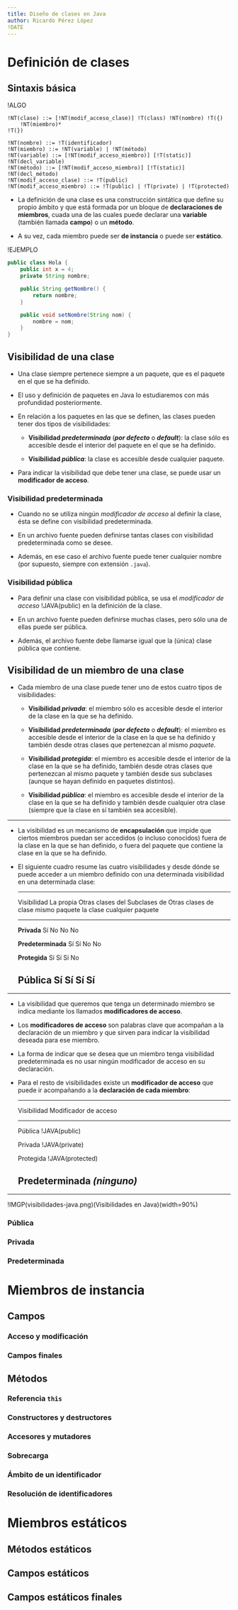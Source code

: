 ```yaml
---
title: Diseño de clases en Java
author: Ricardo Pérez López
!DATE
---
```


# Definición de clases

## Sintaxis básica

!ALGO
~~~~~~~~~~~~~~~~~~~~~~~~~~~~~~~~~~~~~~~~~~~~~~~~~~~~~~~~~~
!NT(clase) ::= [!NT(modif_acceso_clase)] !T(class) !NT(nombre) !T({)
    !NT(miembro)*
!T(})

!NT(nombre) ::= !T(identificador)
!NT(miembro) ::= !NT(variable) | !NT(método)
!NT(variable) ::= [!NT(modif_acceso_miembro)] [!T(static)] !NT(decl_variable)
!NT(método) ::= [!NT(modif_acceso_miembro)] [!T(static)] !NT(decl_método)
!NT(modif_acceso_clase) ::= !T(public)
!NT(modif_acceso_miembro) ::= !T(public) | !T(private) | !T(protected)
~~~~~~~~~~~~~~~~~~~~~~~~~~~~~~~~~~~~~~~~~~~~~~~~~~~~~~~~~~

- La definición de una clase es una construcción sintática que define su propio
  ámbito y que está formada por un bloque de **declaraciones de miembros**,
  cuada una de las cuales puede declarar una **variable** (también llamada
  **campo**) o un **método**.

- A su vez, cada miembro puede ser **de instancia** o puede ser **estático**.

!EJEMPLO

```java
public class Hola {
    public int x = 4;
    private String nombre;

    public String getNombre() {
        return nombre;
    }

    public void setNombre(String nom) {
        nombre = nom;
    }
}
```

## Visibilidad de una clase

- Una clase siempre pertenece siempre a un paquete, que es el paquete en el que
  se ha definido.

- El uso y definición de paquetes en Java lo estudiaremos con más profundidad
  posteriormente.

- En relación a los paquetes en las que se definen, las clases pueden tener dos
  tipos de visibilidades:

  - **Visibilidad _predeterminada_** (**_por defecto_** o **_default_**): la
    clase sólo es accesible desde el interior del paquete en el que se ha
    definido.

  - **Visibilidad _pública_**: la clase es accesible desde cualquier paquete.

- Para indicar la visibilidad que debe tener una clase, se puede usar un
  **modificador de acceso**.

### Visibilidad predeterminada

- Cuando no se utiliza ningún _modificador de acceso_ al definir la clase, ésta
  se define con visibilidad predeterminada.

- En un archivo fuente pueden definirse tantas clases con visibilidad
  predeterminada como se desee.

- Además, en ese caso el archivo fuente puede tener cualquier nombre (por
  supuesto, siempre con extensión `.java`).

### Visibilidad pública

- Para definir una clase con visibilidad pública, se usa el _modificador de
  acceso_ !JAVA(public) en la definición de la clase.

- En un archivo fuente pueden definirse muchas clases, pero sólo una de ellas
  puede ser pública.

- Además, el archivo fuente debe llamarse igual que la (única) clase pública
  que contiene.

## Visibilidad de un miembro de una clase

- Cada miembro de una clase puede tener uno de estos cuatro tipos de
  visibilidades:

  - **Visibilidad _privada_**: el miembro sólo es accesible desde el interior
    de la clase en la que se ha definido.

  - **Visibilidad _predeterminada_** (**_por defecto_** o **_default_**): el
    miembro es accesible desde el interior de la clase en la que se ha definido
    y también desde otras clases que pertenezcan al mismo _paquete_.

  - **Visibilidad _protegida_**: el miembro es accesible desde el interior de
    la clase en la que se ha definido, también desde otras clases que
    pertenezcan al mismo paquete y también desde sus subclases (aunque se hayan
    definido en paquetes distintos).

  - **Visibilidad _pública_**: el miembro es accesible desde el interior de la
    clase en la que se ha definido y también desde cualquier otra clase
    (siempre que la clase en sí también sea accesible).

---

- La visibilidad es un mecanismo de **encapsulación** que impide que ciertos
  miembros puedan ser accedidos (o incluso conocidos) fuera de la clase en la
  que se han definido, o fuera del paquete que contiene la clase en la que se
  ha definido.

- El siguiente cuadro resume las cuatro visibilidades y desde dónde se puede
  acceder a un miembro definido con una determinada visibilidad en una
  determinada clase:

  -------------------------------------------------------------------------------------
  Visibilidad          La propia     Otras clases del  Subclases de  Otras clases de 
                       clase         mismo paquete     la clase      cualquier paquete
  -------------------- ------------- ----------------- ------------- ------------------
  **Privada**               Sí            No              No                 No

  **Predeterminada**        Sí            Sí              No                 No

  **Protegida**             Sí            Sí              Sí                 No

  **Pública**               Sí            Sí              Sí                 Sí
  -------------------------------------------------------------------------------------

---

- La visibilidad que queremos que tenga un determinado miembro se indica
  mediante los llamados **modificadores de acceso**.

- Los **modificadores de acceso** son palabras clave que acompañan a la
  declaración de un miembro y que sirven para indicar la visibilidad deseada
  para ese miembro.

- La forma de indicar que se desea que un miembro tenga visibilidad
  predeterminada es no usar ningún modificador de acceso en su declaración.

- Para el resto de visibilidades existe un **modificador de acceso** que puede
  ir acompañando a la **declaración de cada miembro**:

  -----------------------------------------------------------
  Visibilidad       Modificador de acceso
  ----------------- -----------------------------------------
  Pública           !JAVA(public)

  Privada           !JAVA(private)

  Protegida         !JAVA(protected)

  Predeterminada    _(ninguno)_
  -----------------------------------------------------------

---

!IMGP(visibilidades-java.png)(Visibilidades en Java)(width=90%)

### Pública

### Privada

### Predeterminada

# Miembros de instancia

## Campos

### Acceso y modificación

### Campos finales

## Métodos

### Referencia `this`

### Constructores y destructores

### Accesores y mutadores

### Sobrecarga

### Ámbito de un identificador

### Resolución de identificadores

# Miembros estáticos

## Métodos estáticos

## Campos estáticos

## Campos estáticos finales

